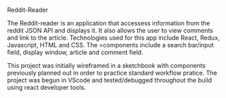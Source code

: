 Reddit-Reader

The Reddit-reader is an application that accessess information from the reddit  JSON API
and displays it. It also allows the user to view comments and link to the article. Technologies 
used for this app include React, Redux, Javascript, HTML and CSS. The  =components include a 
search bar/input field, display window, article and comment field.

This project was initially wireframed in a sketchbook with components previously planned out 
in order to practice standard workflow pratice. The project was begun in VScode and tested/debugged 
throughout the build using react developer tools.